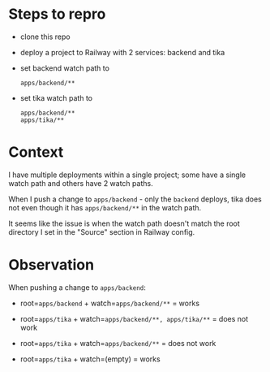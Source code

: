 # Steps to repro

- clone this repo
- deploy a project to Railway with 2 services: backend and tika
- set backend watch path to
    ```
    apps/backend/**
    ```

- set tika watch path to 

    ```
    apps/backend/**
    apps/tika/**
    ```

# Context

I have multiple deployments within a single project; some have a single watch path and others have 2 watch paths.

When I push a change to `apps/backend` - only the `backend` deploys, tika does not even though it has `apps/backend/**` in the watch path.

It seems like the issue is when the watch path doesn't match the root directory I set in the "Source" section in Railway config.

# Observation


When pushing a change to `apps/backend`:

- root=`apps/backend` + watch=`apps/backend/**` = works

- root=`apps/tika` + watch=`apps/backend/**, apps/tika/**` = does not work

- root=`apps/tika` + watch=`apps/backend/**` = does not work

- root=`apps/tika` + watch=(empty) = works

